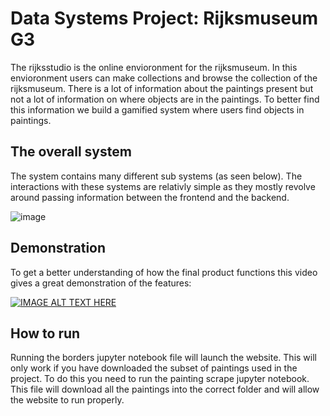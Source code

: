 # Data Systems Project: Rijksmuseum G3

The rijksstudio is the online envioronment for the rijksmuseum. In this envioronment users can make collections and browse the collection of the rijksmuseum. There is a lot of information about the paintings present but not a lot of information on where objects are in the paintings. To better find this information we build a gamified system where users find objects in paintings.

## The overall system

The system contains many different sub systems (as seen below). The interactions with these systems are relativly simple as they mostly revolve around passing information between the frontend and the backend.

![image](https://i.imgur.com/X4mHjgK.png) 

## Demonstration

To get a better understanding of how the final product functions this video gives a great demonstration of the features: 


[![IMAGE ALT TEXT HERE](https://img.youtube.com/vi/E8GrbFkHlhU/0.jpg)](https://youtu.be/E8GrbFkHlhU)

## How to run

Running the borders jupyter notebook file will launch the website. This will only work if you have downloaded the subset of paintings used in the project. To do this you need to run the painting scrape jupyter notebook. This file will download all the paintings into the correct folder and will allow the website to run properly.
